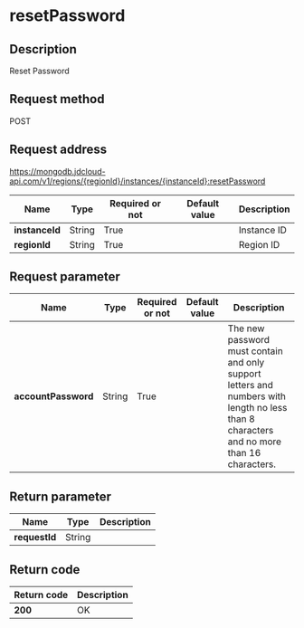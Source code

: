 # resetPassword


## Description
Reset Password

## Request method
POST

## Request address
https://mongodb.jdcloud-api.com/v1/regions/{regionId}/instances/{instanceId}:resetPassword

|Name|Type|Required or not|Default value|Description|
|---|---|---|---|---|
|**instanceId**|String|True||Instance ID|
|**regionId**|String|True||Region ID|

## Request parameter
|Name|Type|Required or not|Default value|Description|
|---|---|---|---|---|
|**accountPassword**|String|True||The new password must contain and only support letters and numbers with length no less than 8 characters and no more than 16 characters.|


## Return parameter
|Name|Type|Description|
|---|---|---|
|**requestId**|String||



## Return code
|Return code|Description|
|---|---|
|**200**|OK|
